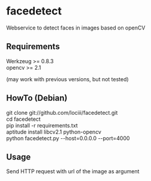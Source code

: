 facedetect
==========

Webservice to detect faces in images based on openCV


Requirements
-------------

Werkzeug >= 0.8.3  
opencv >= 2.1

(may work with previous versions, but not tested)

HowTo (Debian)
---------------

git clone git://github.com/lociii/facedetect.git  
cd facedetect  
pip install -r requirements.txt  
aptitude install libcv2.1 python-opencv  
python facedetect.py --host=0.0.0.0 --port=4000

Usage
------

Send HTTP request with url of the image as argument